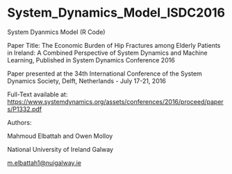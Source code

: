 # System_Dynamics_Model_ISDC2016
System Dyanmics Model (R Code)

Paper Title: The Economic Burden of Hip Fractures among Elderly Patients in Ireland: A Combined Perspective of System Dynamics and Machine Learning, Published in System Dynamics Conference 2016

Paper presented at the 34th International Conference of the System Dynamics Society, Delft, Netherlands - July 17-21, 2016

Full-Text available at:
https://www.systemdynamics.org/assets/conferences/2016/proceed/papers/P1332.pdf

Authors:

Mahmoud Elbattah and Owen Molloy

National University of Ireland Galway

m.elbattah1@nuigalway.ie
